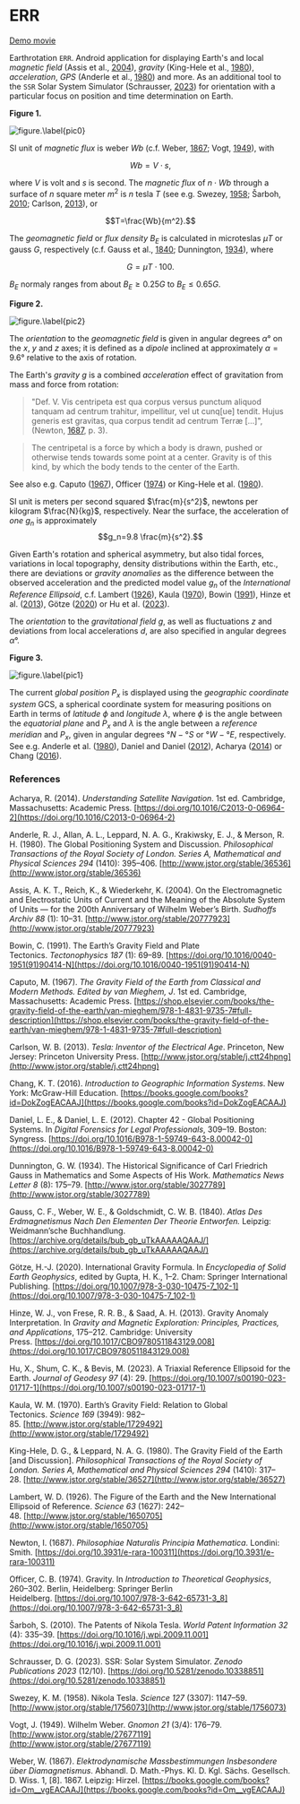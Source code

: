 # ERR
[Demo movie](https://m.youtube.com/shorts/ljb5bhvgRBk)

Earthrotation `ERR`. Android application for displaying Earth's and local *magnetic field* (Assis et al., [2004](http://www.jstor.org/stable/20777923)), *gravity* (King-Hele et al., [1980](http://www.jstor.org/stable/36527)), *acceleration*, *GPS* (Anderle et al., [1980](http://www.jstor.org/stable/36536)) and more. As an additional tool to the `SSR` Solar System Simulator (Schrausser, [2023](https://doi.org/10.5281/zenodo.10338851)) for orientation with a particular focus on position and time determination on Earth.

**Figure 1.**

![figure.\label{pic0}](pic0.jpg)

SI unit of *magnetic flux* is weber $Wb$ (c.f. Weber, [1867](https://books.google.com/books?id=Om__vgEACAAJ); Vogt, [1949](http://www.jstor.org/stable/27677119)), with

$$Wb = V\cdot s,$$

where $V$ is volt and $s$ is second.
The *magnetic flux* of $n\cdot Wb$  through a surface of $n$ square meter $m^2$ is $n$ tesla $T$ (see e.g. Swezey, [1958](http://www.jstor.org/stable/1756073); Šarboh, [2010](https://doi.org/10.1016/j.wpi.2009.11.001); Carlson, [2013](http://www.jstor.org/stable/j.ctt24hpng)), or

$$T=\frac{Wb}{m^2}.$$

The *geomagnetic field* or *flux density* $B_E$ is calculated in microteslas $\mu T$ or gauss $G$, respectively (c.f. Gauss et al., [1840](https://archive.org/details/bub_gb_uTkAAAAAQAAJ/); Dunnington, [1934](http://www.jstor.org/stable/3027789)), where 

$$G= \mu T\cdot 100.$$

$B_E$ normaly ranges from about $B_E\ge0.25G$ to $B_E\le0.65G$.  

**Figure 2.**

![figure.\label{pic2}](pic2.jpg)

The *orientation* to the *geomagnetic field* is given in angular degrees $\alpha°$ on the $x$, $y$ and $z$ axes; it is defined as a *dipole* inclined at approximately $\alpha=9.6°$ relative to the axis of rotation.

The Earth's *gravity* $g$ is a combined *acceleration* effect of gravitation from mass and force from rotation:

>"Def. V. Vis centripeta est qua corpus versus punctum aliquod tanquam ad centrum trahitur, impellitur, vel ut cunq[ue] tendit. Hujus generis est gravitas, qua corpus tendit ad centrum Terræ [...]", (Newton, [1687](https://doi.org/10.3931/e-rara-100311), p. 3).

>The centripetal is a force by which a body is drawn, pushed or otherwise tends towards some point at a center. Gravity is of this kind, by which the body tends to the center of the Earth.

See also e.g. Caputo ([1967](https://shop.elsevier.com/books/the-gravity-field-of-the-earth/van-mieghem/978-1-4831-9735-7#full-description)), Officer ([1974](https://doi.org/10.1007/978-3-642-65731-3_8)) or King-Hele et al. ([1980](http://www.jstor.org/stable/36527)). 

SI unit is meters per second squared $\frac{m}{s^2}$, newtons per kilogram $\frac{N}{kg}$, respectively. Near the surface, the acceleration of *one* $g_n$ is approximately
$$g_n=9.8 \frac{m}{s^2}.$$ 

Given Earth's rotation and spherical asymmetry, but also tidal forces, variations in local topography, density distributions within the Earth, etc., there are deviations or *gravity anomalies* as the difference between the observed acceleration and the predicted model value $g_n$ of the *International Reference Ellipsoid*, c.f. Lambert ([1926](http://www.jstor.org/stable/1650705)), Kaula ([1970](http://www.jstor.org/stable/1729492)), Bowin ([1991](https://doi.org/10.1016/0040-1951(91)90414-N)), Hinze et al. ([2013](https://doi.org/10.1017/CBO9780511843129.008)), Götze ([2020](https://doi.org/10.1007/978-3-030-10475-7_102-1)) or Hu et al. ([2023](https://doi.org/10.1007/s00190-023-01717-1)).

The *orientation* to the *gravitational field* $g$, as well as fluctuations $z$ and deviations from local accelerations $d$, are also specified in angular degrees $\alpha°$.

**Figure 3.**

![figure.\label{pic1}](pic1.jpg)

The current *global position* $P_x$ is displayed using the *geographic coordinate system* GCS, a spherical coordinate system for measuring positions on Earth in terms of *latitude* $\phi$ and *longitude* $\lambda$, where $\phi$ is the angle between the *equatorial plane* and $P_x$ and $\lambda$ is the angle between a *reference meridian* and $P_x$, given in angular degrees $°N-°S$ or $°W-°E$, respectively. See e.g. Anderle et al. ([1980](http://www.jstor.org/stable/36536)), Daniel and Daniel ([2012](https://doi.org/10.1016/B978-1-59749-643-8.00042-0)), Acharya ([2014](https://doi.org/10.1016/C2013-0-06964-2)) or Chang ([2016](https://books.google.com/books?id=DokZogEACAAJ)).

### References

Acharya, R. (2014). *Understanding Satellite Navigation*. 1st ed. Cambridge, Massachusetts: Academic Press. [https://doi.org/10.1016/C2013-0-06964-2](https://doi.org/10.1016/C2013-0-06964-2)

Anderle, R. J., Allan, A. L., Leppard, N. A. G., Krakiwsky, E. J., & Merson, R. H. (1980). The Global Positioning System and Discussion. *Philosophical Transactions of the Royal Society of London. Series A, Mathematical and Physical Sciences 294* (1410): 395–406. [http://www.jstor.org/stable/36536](http://www.jstor.org/stable/36536)

Assis, A. K. T., Reich, K., & Wiederkehr, K. (2004). On the Electromagnetic and Electrostatic Units of Current and the Meaning of the Absolute System of Units — for the 200th Anniversary of Wilhelm Weber’s Birth. *Sudhoffs Archiv 88* (1): 10–31. [http://www.jstor.org/stable/20777923](http://www.jstor.org/stable/20777923)

Bowin, C. (1991). The Earth’s Gravity Field and Plate Tectonics. *Tectonophysics 187* (1): 69–89. [https://doi.org/10.1016/0040-1951(91)90414-N](https://doi.org/10.1016/0040-1951(91)90414-N)

Caputo, M. (1967). *The Gravity Field of the Earth from Classical and Modern Methods. Edited by van Mieghem, J*. 1st ed. Cambridge, Massachusetts: Academic Press. [https://shop.elsevier.com/books/the-gravity-field-of-the-earth/van-mieghem/978-1-4831-9735-7#full-description](https://shop.elsevier.com/books/the-gravity-field-of-the-earth/van-mieghem/978-1-4831-9735-7#full-description)

Carlson, W. B. (2013). *Tesla: Inventor of the Electrical Age*. Princeton, New Jersey: Princeton University Press. [http://www.jstor.org/stable/j.ctt24hpng](http://www.jstor.org/stable/j.ctt24hpng)

Chang, K. T. (2016). *Introduction to Geographic Information Systems*. New York: McGraw-Hill Education. [https://books.google.com/books?id=DokZogEACAAJ](https://books.google.com/books?id=DokZogEACAAJ)

Daniel, L. E., & Daniel, L. E. (2012). Chapter 42 - Global Positioning Systems. In *Digital Forensics for Legal Professionals*, 309–19. Boston: Syngress. [https://doi.org/10.1016/B978-1-59749-643-8.00042-0](https://doi.org/10.1016/B978-1-59749-643-8.00042-0)

Dunnington, G. W. (1934). The Historical Significance of Carl Friedrich Gauss in Mathematics and Some Aspects of His Work. *Mathematics News Letter 8* (8): 175–79. [http://www.jstor.org/stable/3027789](http://www.jstor.org/stable/3027789)

Gauss, C. F., Weber, W. E., & Goldschmidt, C. W. B. (1840). *Atlas Des Erdmagnetismus Nach Den Elementen Der Theorie Entworfen.* Leipzig: Weidmann’sche Buchhandlung. [https://archive.org/details/bub_gb_uTkAAAAAQAAJ/](https://archive.org/details/bub_gb_uTkAAAAAQAAJ/)

Götze, H.-J. (2020). International Gravity Formula. In *Encyclopedia of Solid Earth Geophysics*, edited by Gupta, H. K., 1–2. Cham: Springer International Publishing. [https://doi.org/10.1007/978-3-030-10475-7_102-1](https://doi.org/10.1007/978-3-030-10475-7_102-1)

Hinze, W. J., von Frese, R. R. B., & Saad, A. H. (2013). Gravity Anomaly Interpretation. In *Gravity and Magnetic Exploration: Principles, Practices, and Applications*, 175–212. Cambridge: University Press. [https://doi.org/10.1017/CBO9780511843129.008](https://doi.org/10.1017/CBO9780511843129.008)

Hu, X., Shum, C. K., & Bevis, M. (2023). A Triaxial Reference Ellipsoid for the Earth. *Journal of Geodesy 97* (4): 29. [https://doi.org/10.1007/s00190-023-01717-1](https://doi.org/10.1007/s00190-023-01717-1)

Kaula, W. M. (1970). Earth’s Gravity Field: Relation to Global Tectonics. *Science 169* (3949): 982–85. [http://www.jstor.org/stable/1729492](http://www.jstor.org/stable/1729492)

King-Hele, D. G., & Leppard, N. A. G. (1980). The Gravity Field of the Earth [and Discussion]. *Philosophical Transactions of the Royal Society of London. Series A, Mathematical and Physical Sciences 294* (1410): 317–28. [http://www.jstor.org/stable/36527](http://www.jstor.org/stable/36527)

Lambert, W. D. (1926). The Figure of the Earth and the New International Ellipsoid of Reference. *Science 63* (1627): 242–48. [http://www.jstor.org/stable/1650705](http://www.jstor.org/stable/1650705)

Newton, I. (1687). *Philosophiae Naturalis Principia Mathematica*. Londini: Smith. [https://doi.org/10.3931/e-rara-100311](https://doi.org/10.3931/e-rara-100311)

Officer, C. B. (1974). Gravity. In *Introduction to Theoretical Geophysics*, 260–302. Berlin, Heidelberg: Springer Berlin Heidelberg. [https://doi.org/10.1007/978-3-642-65731-3_8](https://doi.org/10.1007/978-3-642-65731-3_8)

Šarboh, S. (2010). The Patents of Nikola Tesla. *World Patent Information 32* (4): 335–39. [https://doi.org/10.1016/j.wpi.2009.11.001](https://doi.org/10.1016/j.wpi.2009.11.001)

Schrausser, D. G. (2023). SSR: Solar System Simulator. *Zenodo Publications 2023* (12/10). [https://doi.org/10.5281/zenodo.10338851](https://doi.org/10.5281/zenodo.10338851)

Swezey, K. M. (1958). Nikola Tesla. *Science 127* (3307): 1147–59. [http://www.jstor.org/stable/1756073](http://www.jstor.org/stable/1756073)

Vogt, J. (1949). Wilhelm Weber. *Gnomon 21* (3/4): 176–79. [http://www.jstor.org/stable/27677119](http://www.jstor.org/stable/27677119)

Weber, W. (1867). *Elektrodynamische Massbestimmungen Insbesondere über Diamagnetismus*. Abhandl. D. Math.-Phys. Kl. D. Kgl. Sächs. Gesellsch. D. Wiss. 1, [8]. 1867. Leipzig: Hirzel. [https://books.google.com/books?id=Om__vgEACAAJ](https://books.google.com/books?id=Om__vgEACAAJ)
